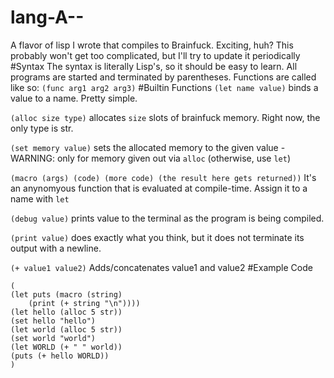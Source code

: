 # lang-A--
A flavor of lisp I wrote that compiles to Brainfuck. Exciting, huh? This probably won't get too complicated, but I'll try to update it periodically
#Syntax
The syntax is literally Lisp's, so it should be easy to learn.
All programs are started and terminated by parentheses.
Functions are called like so: ```(func arg1 arg2 arg3)```
#Builtin Functions
```(let name value)``` binds a value to a name. Pretty simple.

```(alloc size type)``` allocates ```size``` slots of brainfuck memory. Right now, the only type is str.

```(set memory value)``` sets the allocated memory to the given value - WARNING: only for memory given out via ```alloc``` (otherwise, use ```let```)

```(macro (args) (code) (more code) (the result here gets returned))``` It's an anynomyous function that is evaluated at compile-time. Assign it to a name with ```let```

```(debug value)``` prints value to the terminal as the program is being compiled.

```(print value)``` does exactly what you think, but it does not terminate its output with a newline.

```(+ value1 value2)``` Adds/concatenates value1 and value2
#Example Code
```
(
(let puts (macro (string) 
	(print (+ string "\n"))))
(let hello (alloc 5 str))
(set hello "hello")
(let world (alloc 5 str))
(set world "world")
(let WORLD (+ " " world))
(puts (+ hello WORLD))
)
```
